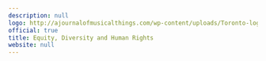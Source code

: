 ```yaml
---
description: null
logo: http://ajournalofmusicalthings.com/wp-content/uploads/Toronto-logo.png
official: true
title: Equity, Diversity and Human Rights
website: null
---
```

